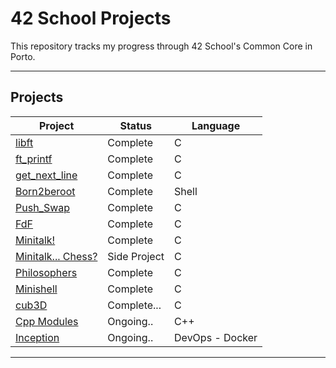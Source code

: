 # 42 School Projects

This repository tracks my progress through 42 School's Common Core in Porto.

---
## Projects

| Project | Status   | Language | 
| ------- | -------- | -------- |
| [libft](https://github.com/therappha/42libft) | Complete | C        |
| [ft_printf](https://github.com/therappha/42_ft_printf)| Complete | C        | 
| [get_next_line](https://github.com/therappha/42_get_next_line)| Complete | C        | 
| [Born2beroot](https://github.com/therappha/42Born2beroot)| Complete | Shell      | 
| [Push_Swap](https://github.com/therappha/push_swap)| Complete | C      |
| [FdF](https://github.com/therappha/42FildeFer) | Complete | C        | 
| [Minitalk!](https://github.com/therappha/42_Minitalk) | Complete | C        | 
| [Minitalk... Chess?](https://github.com/therappha/minitalk_chess_mlx) | Side Project | C        | 
| [Philosophers](https://github.com/therappha/42_Philosophers) | Complete | C        |
| [Minishell](https://github.com/therappha/42_Minishell) | Complete | C        |
| [cub3D](https://github.com/therappha/42_cub3D) | Complete... | C          |
| [Cpp Modules](https://github.com/therappha/42_cpp) | Ongoing.. | C++          |
| [Inception](https://github.com/therappha/42_Inception)  | Ongoing.. | DevOps - Docker          |



---
